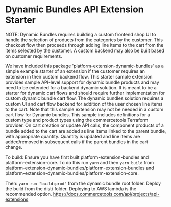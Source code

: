 # Dynamic Bundles API Extension Starter

NOTE: Dynamic Bundles requires building a custom frontend shop UI to handle the selection of products from the categories by the customer. This checkout flow then proceeds through adding line items to the cart from the items selected by the customer. A custom backend may also be built based on customer requirements.

We have included this package 'platform-extension-dynamic-bundles' as a simple example starter of an extension if the customer requires an extension in their custom backend flow. This starter sample extension provides sample API-level support for dynamic bundle products and may need to be extended for a backend dynamic solution.  It is meant to be a starter for dynamic cart flows and should require further implementation for custom dynamic bundle cart flow.  The dynamic bundles solution requires a custom UI and cart flow backend for addition of the user chosen line items to the cart.  Note that this sample extension may not be needed in a custom cart flow for Dynamic bundles.  This sample includes definitions for a custom type and product types using the commercetools Terraform provider. On cart creation or update API calls, the component products of a bundle added to the cart are added as line items linked to the parent bundle, with appropriate quantity. Quantity is updated and line items are added/removed in subsequent calls if the parent bundles in the cart change.

To build: Ensure you have first built platform-extension-bundles and platform-extension-core. To do this run `yarn` and then `yarn build` from platform-extension-dynamic-bundles/platform-extension-bundles and platform-extension-dynamic-bundles/platform-extension-core.

Then: `yarn run "build:prod"` from the dynamic bundle root folder. Deploy the build from the dist/ folder. Deploying to AWS lambda is the recommended option.
https://docs.commercetools.com/api/projects/api-extensions
